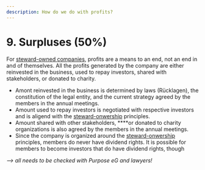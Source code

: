 ```yaml
---
description: How do we do with profits?
---
```


# 9. Surpluses \(50%\)

For [steward-owned companies](https://purpose-economy.org/wp-content/uploads/2018/11/Purpose_Booklet_EN_Digital.pdf), profits are a means to an end, not an end in and of themselves. All the profits generated by the company are either reinvested in the business, used to repay investors, shared with stakeholders, or donated to charity.

* Amont reinvested in the business is determined by laws \(Rücklagen\), the constitution of the legal entity, and the current strategy agreed by the members in the annual meetings.
* Amount used to repay investors is negotiated with respective investors and is aligend with the [steward-onwership](https://purpose-economy.org/wp-content/uploads/2018/11/Purpose_Booklet_EN_Digital.pdf) principles. 
* Amount shared with other stakeholders, ****or donated to charity organizations is also agreed by the members in the annual meetings.
* Since the company is organized around the [steward-onwership](https://purpose-economy.org/wp-content/uploads/2018/11/Purpose_Booklet_EN_Digital.pdf) principles, members do never have dividend rights. It is possible for members to become investors that do have dividend rights, though 

_--&gt; all needs to be checked with Purpose eG and lawyers!_





